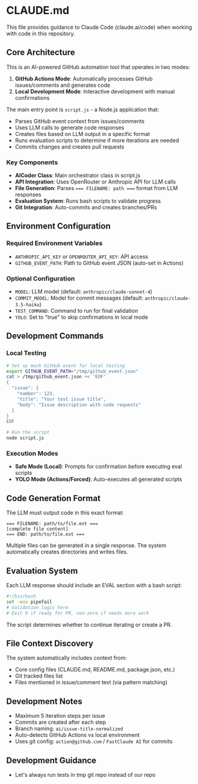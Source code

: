 # CLAUDE.md

This file provides guidance to Claude Code (claude.ai/code) when working with code in this repository.

## Core Architecture

This is an AI-powered GitHub automation tool that operates in two modes:

1. **GitHub Actions Mode**: Automatically processes GitHub issues/comments and generates code
2. **Local Development Mode**: Interactive development with manual confirmations

The main entry point is `script.js` - a Node.js application that:
- Parses GitHub event context from issues/comments
- Uses LLM calls to generate code responses
- Creates files based on LLM output in a specific format
- Runs evaluation scripts to determine if more iterations are needed
- Commits changes and creates pull requests

### Key Components

- **AICoder Class**: Main orchestrator class in script.js
- **API Integration**: Uses OpenRouter or Anthropic API for LLM calls
- **File Generation**: Parses `=== FILENAME: path ===` format from LLM responses
- **Evaluation System**: Runs bash scripts to validate progress
- **Git Integration**: Auto-commits and creates branches/PRs

## Environment Configuration

### Required Environment Variables
- `ANTHROPIC_API_KEY` or `OPENROUTER_API_KEY`: API access
- `GITHUB_EVENT_PATH`: Path to GitHub event JSON (auto-set in Actions)

### Optional Configuration
- `MODEL`: LLM model (default: `anthropic/claude-sonnet-4`)
- `COMMIT_MODEL`: Model for commit messages (default: `anthropic/claude-3.5-haiku`)
- `TEST_COMMAND`: Command to run for final validation
- `YOLO`: Set to "true" to skip confirmations in local mode

## Development Commands

### Local Testing
```bash
# Set up mock GitHub event for local testing
export GITHUB_EVENT_PATH="/tmp/github_event.json"
cat > /tmp/github_event.json << 'EOF'
{
  "issue": {
    "number": 123,
    "title": "Your test issue title",
    "body": "Issue description with code requests"
  }
}
EOF

# Run the script
node script.js
```

### Execution Modes
- **Safe Mode (Local)**: Prompts for confirmation before executing eval scripts
- **YOLO Mode (Actions/Forced)**: Auto-executes all generated scripts

## Code Generation Format

The LLM must output code in this exact format:

```
=== FILENAME: path/to/file.ext ===
[complete file content]
=== END: path/to/file.ext ===
```

Multiple files can be generated in a single response. The system automatically creates directories and writes files.

## Evaluation System

Each LLM response should include an EVAL section with a bash script:

```bash
#!/bin/bash
set -euo pipefail
# Validation logic here
# Exit 0 if ready for PR, non-zero if needs more work
```

The script determines whether to continue iterating or create a PR.

## File Context Discovery

The system automatically includes context from:
- Core config files (CLAUDE.md, README.md, package.json, etc.)
- Git tracked files list
- Files mentioned in issue/comment text (via pattern matching)

## Development Notes

- Maximum 5 iteration steps per issue
- Commits are created after each step
- Branch naming: `ai/issue-title-normalized`
- Auto-detects GitHub Actions vs local environment
- Uses git config: `action@github.com` / `FastClaude AI` for commits

## Development Guidance
- Let's always run tests in tmp git repo instead of our repo